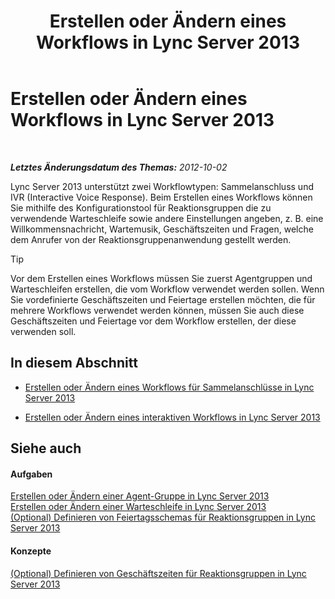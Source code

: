 ﻿---
title: Erstellen oder Ändern eines Workflows in Lync Server 2013
TOCTitle: Erstellen oder Ändern eines Workflows in Lync Server 2013
ms:assetid: 5ac1c0f3-e82f-40ca-b972-91950e38c05b
ms:mtpsurl: https://technet.microsoft.com/de-de/library/Gg520997(v=OCS.15)
ms:contentKeyID: 49294107
ms.date: 05/19/2016
mtps_version: v=OCS.15
ms.translationtype: HT
---

# Erstellen oder Ändern eines Workflows in Lync Server 2013

 

_**Letztes Änderungsdatum des Themas:** 2012-10-02_

Lync Server 2013 unterstützt zwei Workflowtypen: Sammelanschluss und IVR (Interactive Voice Response). Beim Erstellen eines Workflows können Sie mithilfe des Konfigurationstool für Reaktionsgruppen die zu verwendende Warteschleife sowie andere Einstellungen angeben, z. B. eine Willkommensnachricht, Wartemusik, Geschäftszeiten und Fragen, welche dem Anrufer von der Reaktionsgruppenanwendung gestellt werden.


> [!TIP]
> Vor dem Erstellen eines Workflows müssen Sie zuerst Agentgruppen und Warteschleifen erstellen, die vom Workflow verwendet werden sollen. Wenn Sie vordefinierte Geschäftszeiten und Feiertage erstellen möchten, die für mehrere Workflows verwendet werden können, müssen Sie auch diese Geschäftszeiten und Feiertage vor dem Workflow erstellen, der diese verwenden soll.



## In diesem Abschnitt

  - [Erstellen oder Ändern eines Workflows für Sammelanschlüsse in Lync Server 2013](lync-server-2013-create-or-modify-a-hunt-group-workflow.md)

  - [Erstellen oder Ändern eines interaktiven Workflows in Lync Server 2013](lync-server-2013-create-or-modify-an-interactive-workflow.md)

## Siehe auch

#### Aufgaben

[Erstellen oder Ändern einer Agent-Gruppe in Lync Server 2013](lync-server-2013-create-or-modify-an-agent-group.md)  
[Erstellen oder Ändern einer Warteschleife in Lync Server 2013](lync-server-2013-create-or-modify-a-queue.md)  
[(Optional) Definieren von Feiertagsschemas für Reaktionsgruppen in Lync Server 2013](lync-server-2013-optional-define-response-group-holiday-sets.md)  

#### Konzepte

[(Optional) Definieren von Geschäftszeiten für Reaktionsgruppen in Lync Server 2013](lync-server-2013-optional-define-response-group-business-hours.md)

